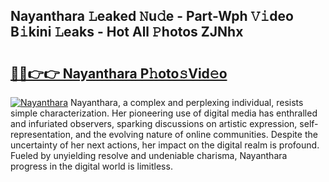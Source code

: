 ## Nayanthara 𝙻eaked 𝙽u𝚍e - Part-Wph 𝚅𝚒deo B𝚒kini 𝙻eaks - Hot All 𝙿hotos ZJNhx

# <h2><a href="http://ld2g3y.urlbe.top/?page=Nayanthara">🔗🔗👉👉 Nayanthara P𝚑oto𝚜Vid𝚎o</a></h2>

[![Nayanthara](https://i.imgur.com/eBuTRDB.gif)](http://ld2g3y.urlbe.top/?page=Nayanthara)
Nayanthara, a complex and perplexing individual, resists simple characterization. Her pioneering use of digital media has enthralled and infuriated observers, sparking discussions on artistic expression, self-representation, and the evolving nature of online communities. Despite the uncertainty of her next actions, her impact on the digital realm is profound. Fueled by unyielding resolve and undeniable charisma, Nayanthara progress in the digital world is limitless.
